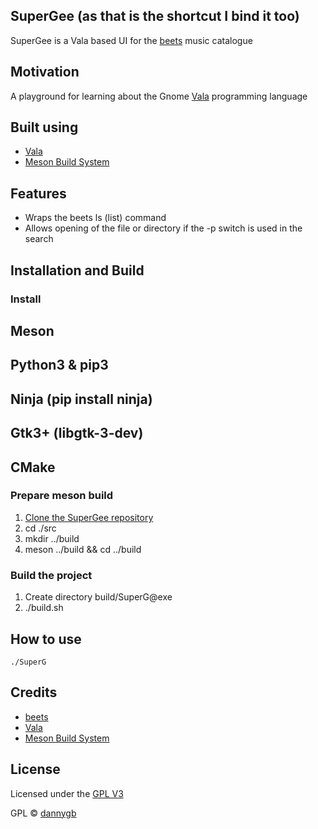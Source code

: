 ## SuperGee (as that is the shortcut I bind it too)

SuperGee is a Vala based UI for the [beets](http://beets.io) music catalogue

## Motivation
A playground for learning about the Gnome [Vala](https://wiki.gnome.org/Projects/Vala) programming language
 
## Built using

- [Vala](https://wiki.gnome.org/Projects/Vala)
- [Meson Build System](https://mesonbuild.com/)

## Features

- Wraps the beets ls (list) command
- Allows opening of the file or directory if the -p switch is used in the search

## Installation and Build

### Install

## Meson
## Python3 & pip3
## Ninja (pip install ninja)
## Gtk3+ (libgtk-3-dev)
## CMake

### Prepare meson build

1. [Clone the SuperGee repository](https://github.com/DannyGB/SuperGee.git)
1. cd ./src
1. mkdir ../build
1. meson ../build && cd ../build

### Build the project

1. Create directory build/SuperG@exe
1. ./build.sh

## How to use

`./SuperG`

## Credits

- [beets](http://beets.io)
- [Vala](https://wiki.gnome.org/Projects/Vala)
- [Meson Build System](https://mesonbuild.com/)

## License

Licensed under the [GPL V3](https://github.com/DannyGB/SuperGee/blob/master/LICENSE)

GPL © [dannygb](https://github.com/DannyGB)